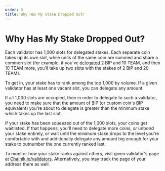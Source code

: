 ```yaml
---
order: 3
title: Why Has My Stake Dropped Out?
---
```


# Why Has My Stake Dropped Out?

Each validator has 1,000 slots for delegated stakes. Each separate coin takes up its own slot, while units of the same coin are summed and share a common slot (for example, if you've [delegated](/earn/delegation) 2 BIP and 10 TEAM, and then 10 TEAM more, you'll take up two slots with the stakes of 2 BIP and 20 TEAM).

To get in, your stake has to rank among the top 1,000 by volume. If a given validator has at least one vacant slot, you can delegate any amount.

If all 1,000 slots are occupied, then in order to delegate to such a validator, you need to make sure that the amount of BIP (or custom coin's [BIP](/earn/bip) equivalent) you're about to delegate is greater than the minimum stake which takes up the last slot.

If your stake has been squeezed out of the 1,000 slots, your coins get waitlisted. If that happens, you'll need to delegate more coins, *or* unbond your stake entirely, *or* wait until the minimum stake drops to the level you're comfortable with and additionally delegate any amount big enough for your stake to outnumber the one currently ranked last.

To monitor how your stake ranks against others, visit given validator's page at [Chainik.io/validators](https://chainik.io/validators). Alternatively, you may track the page of your address there as well.
